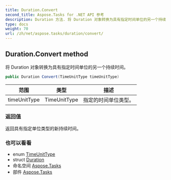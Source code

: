 ```yaml
---
title: Duration.Convert
second_title: Aspose.Tasks for .NET API 参考
description: Duration 方法. 将 Duration 对象转换为具有指定时间单位的另一个持续时间
type: docs
weight: 70
url: /zh/net/aspose.tasks/duration/convert/
---
```

## Duration.Convert method

将 Duration 对象转换为具有指定时间单位的另一个持续时间。

```csharp
public Duration Convert(TimeUnitType timeUnitType)
```

| 范围 | 类型 | 描述 |
| --- | --- | --- |
| timeUnitType | TimeUnitType | 指定的时间单位类型。 |

### 返回值

返回具有指定单位类型的新持续时间。

### 也可以看看

* enum [TimeUnitType](../../timeunittype/)
* struct [Duration](../)
* 命名空间 [Aspose.Tasks](../../duration/)
* 部件 [Aspose.Tasks](../../../)


